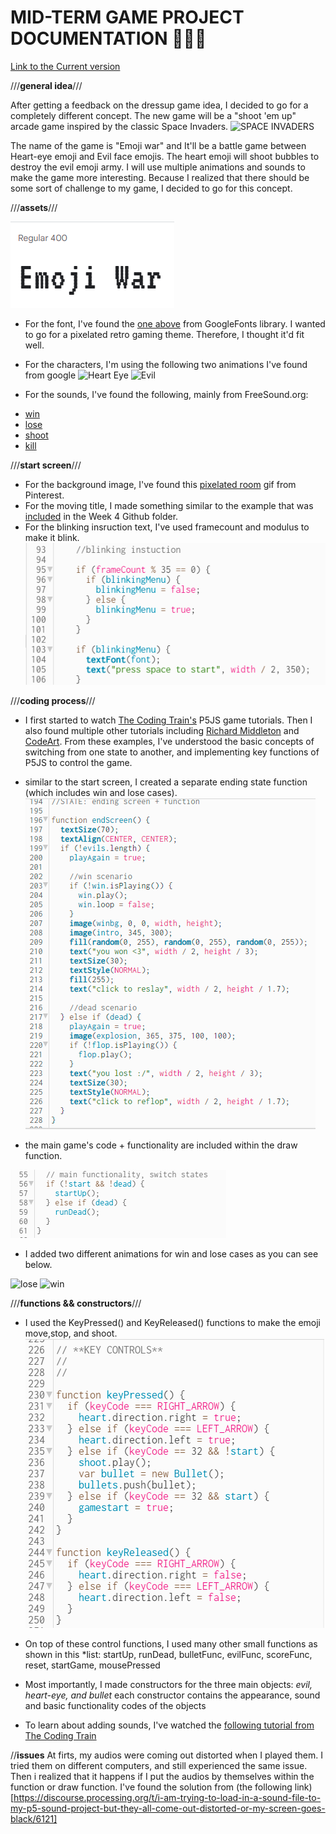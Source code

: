 # **MID-TERM GAME PROJECT DOCUMENTATION** 🎨🔮✨ #

[Link to the Current version](https://editor.p5js.org/batoxpr/sketches/Sliroo3bj)

///**general idea**///

After getting a feedback on the dressup game idea, I decided to go for a completely different concept. The new game will be a "shoot 'em up" arcade game inspired by the classic Space Invaders. ![SPACE INVADERS](https://koenig-media.raywenderlich.com/uploads/2021/03/supesuInbeda.png)

The name of the game is "Emoji war" and It'll be a battle game between Heart-eye emoji and Evil face emojis. The heart emoji will shoot bubbles to destroy the evil emoji army. I will use multiple animations and sounds to make the game more interesting. Because I realized that there should be some sort of challenge to my game, I decided to go for this concept.

///**assets**///

![VT323 Font](assets/font.PNG)

* For the font, I've found the [one above](https://fonts.google.com/specimen/VT323?preview.text=Emoji%20War&preview.text_type=custom) from GoogleFonts library. 
I wanted to go for a pixelated retro gaming theme. Therefore, I thought it'd fit well.
* For the characters, I'm using the following two animations I've found from google
![Heart Eye](https://acegif.com/wp-content/gif/heart-eyes-10.gif)
![Evil](https://i.pinimg.com/originals/4c/66/cc/4c66cc1e2788a1e6b88e55d4684d0313.gif)

* For the sounds, I've found the following, mainly from FreeSound.org:
- [win](https://freesound.org/people/Leszek_Szary/sounds/171671/)
- [lose](https://freesound.org/people/myfox14/sounds/382310/)
- [shoot](https://freesound.org/people/AlaskaRobotics/sounds/221091/)
- [kill](https://mixkit.co/free-sound-effects/game/)

///**start screen**///

* For the background image, I've found this [pixelated room](https://i.pinimg.com/originals/50/3e/7b/503e7bdead9d16873dc3aba172bfd595.gif) gif from Pinterest. 
* For the moving title, I made something similar to the example that was [included](https://editor.p5js.org/itp42/sketches/X3BWWO3KO) in the Week 4 Github folder.
* For the blinking insruction text, I've used framecount and modulus to make it blink. 
![blink](assets/blink.PNG)

///**coding process**///
* I first started to watch [The Coding Train's](https://www.youtube.com/watch?v=l0HoJHc-63Q) P5JS game tutorials. Then I also found multiple other tutorials including [Richard Middleton](https://www.richardmiddleton.me/projects/space-invaders/) and [CodeArt](https://www.youtube.com/watch?v=Z57hx4ey5RY&t=216s). From these examples, I've understood the basic concepts of switching from one state to another, and implementing key functions of P5JS to control the game.

* similar to the start screen, I created a separate ending state function (which includes win and lose cases).
![end](assets/end.PNG)

* the main game's code + functionality are included within the draw function.

![switch](assets/switch.PNG)

* I added two different animations for win and lose cases as you can see below.

![lose](https://i.pinimg.com/originals/76/8d/41/768d41c38389731667cf6972ae5bdd1c.gif)
![win](https://24.media.tumblr.com/tumblr_lnf47xWWSN1qlue6co1_250.gif)

///**functions && constructors**///

* I used the KeyPressed() and KeyReleased() functions to make the emoji move,stop, and shoot.
![keyctrl](assets/keyctrl.PNG)

* On top of these control functions, I used many other small functions as shown in this
*list: startUp, runDead, bulletFunc, evilFunc, scoreFunc, reset, startGame, mousePressed

* Most importantly, I made constructors for the three main objects: *evil, heart-eye, and bullet*
each constructor contains the appearance, sound and basic functionality codes of the objects


* To learn about adding sounds, I've watched the [following tutorial from The Coding Train](https://www.youtube.com/watch?v=40Me1-yAtTc)


//**issues**
At firts, my audios were coming out distorted when I played them. I tried them on different computers, and still experienced the same issue. Then i realized that it happens if I put the audios by themselves within the function or draw function.
I've found the solution from (the following link)[https://discourse.processing.org/t/i-am-trying-to-load-in-a-sound-file-to-my-p5-sound-project-but-they-all-come-out-distorted-or-my-screen-goes-black/6121]
